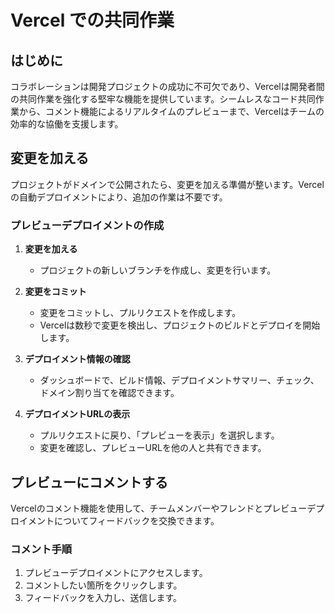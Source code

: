 # Vercel での共同作業

## はじめに

コラボレーションは開発プロジェクトの成功に不可欠であり、Vercelは開発者間の共同作業を強化する堅牢な機能を提供しています。シームレスなコード共同作業から、コメント機能によるリアルタイムのプレビューまで、Vercelはチームの効率的な協働を支援します。

## 変更を加える

プロジェクトがドメインで公開されたら、変更を加える準備が整います。Vercelの自動デプロイメントにより、追加の作業は不要です。

### プレビューデプロイメントの作成

1. **変更を加える**
   - プロジェクトの新しいブランチを作成し、変更を行います。

2. **変更をコミット**
   - 変更をコミットし、プルリクエストを作成します。
   - Vercelは数秒で変更を検出し、プロジェクトのビルドとデプロイを開始します。

3. **デプロイメント情報の確認**
   - ダッシュボードで、ビルド情報、デプロイメントサマリー、チェック、ドメイン割り当てを確認できます。

4. **デプロイメントURLの表示**
   - プルリクエストに戻り、「プレビューを表示」を選択します。
   - 変更を確認し、プレビューURLを他の人と共有できます。

## プレビューにコメントする

Vercelのコメント機能を使用して、チームメンバーやフレンドとプレビューデプロイメントについてフィードバックを交換できます。

### コメント手順

1. プレビューデプロイメントにアクセスします。
2. コメントしたい箇所をクリックします。
3. フィードバックを入力し、送信します。
